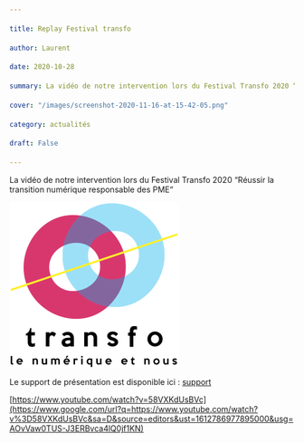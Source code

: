 ```yaml
---

title: Replay Festival transfo

author: Laurent

date: 2020-10-28

summary: La vidéo de notre intervention lors du Festival Transfo 2020 “Réussir la transition numérique responsable des PME“

cover: "/images/screenshot-2020-11-16-at-15-42-05.png"

category: actualités

draft: False

---
```


La vidéo de notre intervention lors du Festival Transfo 2020 “Réussir la transition numérique responsable des PME“

![](images/image1.png)

Le support de présentation est disponible ici : [support](https://www.google.com/url?q=https://docs.google.com/presentation/d/e/2PACX-1vT3_aJq_EEYmbYY5jRpeQDtcEjdbL84qjIWsM8oTZwmeii7TutVgvEbF9VybNqHG5XdldQbrAMzql1d/pub?start%3Dfalse%26slide%3Did.g89c76ed8f8_0_205&sa=D&source=editors&ust=1612786977895000&usg=AOvVaw0ikjjTF00CAJgr5VgZJzao)

[https://www.youtube.com/watch?v=58VXKdUsBVc](https://www.google.com/url?q=https://www.youtube.com/watch?v%3D58VXKdUsBVc&sa=D&source=editors&ust=1612786977895000&usg=AOvVaw0TUS-J3ERBvca4lQ0jf1KN)

